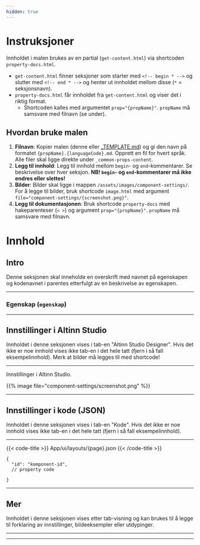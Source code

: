 ```yaml
---
hidden: true
---
```


# Instruksjoner

Innholdet i malen brukes av en partial (`get-content.html`) via shortcoden `property-docs.html`.
* `get-content.html` finner seksjoner som starter med `<!-- begin * -->` og slutter med `<!-- end * -->`
 og henter ut innholdet mellom disse (`*` = seksjonsnavn).
* `property-docs.html` får innholdet fra `get-content.html` og viser det i riktig format. 
  * Shortcoden kalles med argumentet `prop="{propName}"`. `propName` må samsvare med filnavn (se under).

## Hvordan bruke malen
1. **Filnavn**: Kopier malen (denne eller [_TEMPLATE.md](/app/development/ux/components/_common-props-content/_template)) og gi den navn på formatet `{propName}.{languageCode}.md`. Opprett en fil for hvert språk. Alle filer skal ligge direkte under `_common-props-content`.
2. **Legg til innhold**: Legg til innhold mellom `begin`- og `end`-kommentarer. Se beskrivelse over hver seksjon. **NB! `begin`- og `end`-kommentarer må ikke endres eller slettes!**
3. **Bilder**: Bilder skal ligge i mappen `/assets/images/component-settings/`. For å legge til bilder, bruk shortcode `image.html` med argument
    `file="component-settings/{screenshot.png}"`.
4. **Legg til dokumentasjonen**: Bruk shortcode `property-docs` med hakeparenteser (`< >`) og argument `prop="{propName}"`. `propName` må samsvare med filnavn.

# Innhold

## Intro
Denne seksjonen skal inneholde en overskrift med navnet på egenskapen og kodenavnet i parentes
 etterfulgt av en beskrivelse av egenskapen.

---
<!-- begin intro -->
### Egenskap (`egenskap`)

<!-- end intro -->
---

## Innstillinger i Altinn Studio
Innholdet i denne seksjonen vises i tab-en "Altinn Studio Designer".
 Hvis det ikke er noe innhold vises ikke tab-en i det hele tatt (fjern i så fall eksempelinnhold).
 Merk at bilder må legges til med shortcode!

---
<!-- begin asd -->

Innstillinger i Altinn Studio.

<!-- Bilde må ligge i /assets/images/component-settings. Erstatt filnavn. -->
{{% image file="component-settings/screenshot.png" %}}

<!-- end asd -->
---

## Innstillinger i kode (JSON)
Innholdet i denne seksjonen vises i tab-en "Kode".
 Hvis det ikke er noe innhold vises ikke tab-en i det hele tatt (fjern i så fall eksempelinnhold).

---
<!-- begin code -->

{{< code-title >}}
App/ui/layouts/{page}.json
{{< /code-title >}}

```json{hl_lines=""}
{
  "id": "komponent-id",
  // property code
  
}
```

<!-- end code -->
---

## Mer
Innholdet i denne seksjonen vises etter tab-visning og kan brukes til å legge til forklaring av innstillinger,
 bildeeksempler eller utdypinger.

---
<!-- begin more -->


<!-- end more -->
---